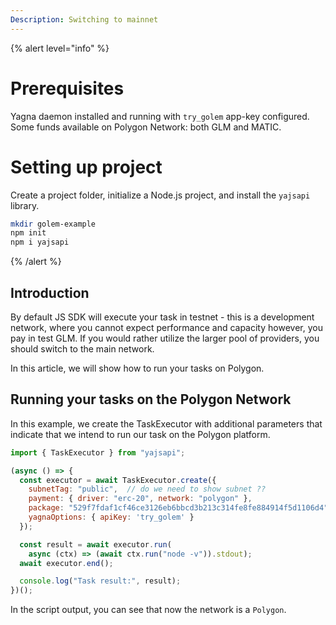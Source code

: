 ```yaml
---
Description: Switching to mainnet
---
```


{% alert level="info" %}

# Prerequisites 
Yagna daemon installed and running with `try_golem` app-key configured.
Some funds available on Polygon Network: both GLM and MATIC.

# Setting up project

Create a project folder, initialize a Node.js project, and install the `yajsapi` library.

```bash
mkdir golem-example
npm init
npm i yajsapi
```
{% /alert %}

## Introduction

By default JS SDK will execute your task in testnet - this is a development network, where you cannot expect performance and capacity however, you pay in test GLM. If you would rather utilize the larger pool of providers, you should switch to the main network.

In this article, we will show how to run your tasks on Polygon.

## Running your tasks on the Polygon Network 

In this example, we create the TaskExecutor with additional parameters that indicate that we intend to run our task on the Polygon platform.

```js
import { TaskExecutor } from "yajsapi";

(async () => {
  const executor = await TaskExecutor.create({
    subnetTag: "public",  // do we need to show subnet ??
    payment: { driver: "erc-20", network: "polygon" },
    package: "529f7fdaf1cf46ce3126eb6bbcd3b213c314fe8fe884914f5d1106d4",    
    yagnaOptions: { apiKey: 'try_golem' }
  });

  const result = await executor.run(
    async (ctx) => (await ctx.run("node -v")).stdout);
  await executor.end();

  console.log("Task result:", result);
})();
```

In the script output, you can see that now the network is a `Polygon`.

